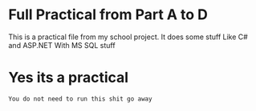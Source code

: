 # Full Practical from Part A to D

This is a practical file from my school project.
It does some stuff
Like C# and ASP.NET
With MS SQL stuff

# Yes its a practical

```sh
You do not need to run this shit go away
```